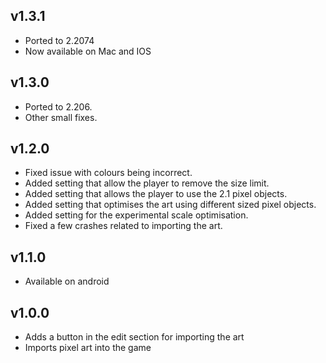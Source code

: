 ## v1.3.1

* Ported to 2.2074
* Now available on Mac and IOS

## v1.3.0

 * Ported to 2.206.
 * Other small fixes.

## v1.2.0

 * Fixed issue with colours being incorrect.
 * Added setting that allow the player to remove the size limit.
 * Added setting that allows the player to use the 2.1 pixel objects.
 * Added setting that optimises the art using different sized pixel objects.
 * Added setting for the experimental scale optimisation.
 * Fixed a few crashes related to importing the art.

## v1.1.0

 * Available on android

## v1.0.0

 * Adds a button in the edit section for importing the art
 * Imports pixel art into the game